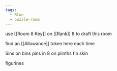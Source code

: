 ```yaml
---
tags:
  - Blue
  - puzzle-room
---
```

use [[Room 8 Key]] on [[Rank]] 8 to draft this room

find an [[Allowance]] token here each time

Sins on bins
pins in 8 on plinths
fin
skin

figurines
